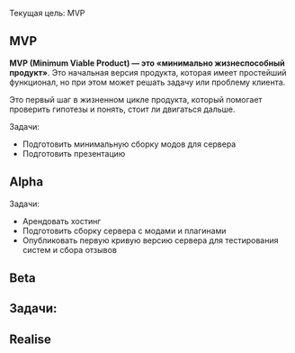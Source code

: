 Текущая цель: MVP
## MVP
**MVP (Minimum Viable Product) — это «минимально жизнеспособный продукт»**. Это начальная версия продукта, которая имеет простейший функционал, но при этом может решать задачу или проблему клиента.

Это первый шаг в жизненном цикле продукта, который помогает проверить гипотезы и понять, стоит ли двигаться дальше.

Задачи:
- Подготовить минимальную сборку модов для сервера
- Подготовить презентацию
## Alpha
Задачи:
- Арендовать хостинг
- Подготовить сборку сервера с модами и плагинами 
- Опубликовать первую кривую версию сервера для тестирования систем и сбора отзывов
## Beta
Задачи:
- 
## Realise